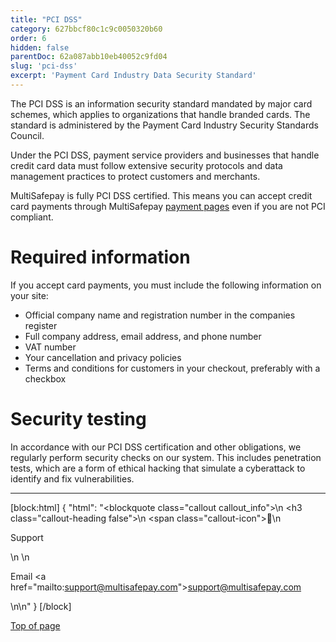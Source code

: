 ```yaml
---
title: "PCI DSS"
category: 627bbcf80c1c9c0050320b60
order: 6
hidden: false
parentDoc: 62a087abb10eb40052c9fd04
slug: 'pci-dss'
excerpt: 'Payment Card Industry Data Security Standard'
---
```


The PCI DSS is an information security standard mandated by major card schemes, which applies to organizations that handle branded cards. The standard is administered by the Payment Card Industry Security Standards Council.

Under the PCI DSS, payment service providers and businesses that handle credit card data must follow extensive security protocols and data management practices to protect customers and merchants. 

MultiSafepay is fully PCI DSS certified. This means you can accept credit card payments through MultiSafepay [payment pages](/docs/payment-pages/) even if you are not PCI compliant.

# Required information 
If you accept card payments, you must include the following information on your site:

- Official company name and registration number in the companies register
- Full company address, email address, and phone number
- VAT number 
- Your cancellation and privacy policies
- Terms and conditions for customers in your checkout, preferably with a checkbox 

# Security testing 
In accordance with our PCI DSS certification and other obligations, we regularly perform security checks on our system. This includes penetration tests, which are a form of ethical hacking that simulate a cyberattack to identify and fix vulnerabilities.
<br>

---

[block:html]
{
  "html": "<blockquote class=\"callout callout_info\">\n    <h3 class=\"callout-heading false\">\n        <span class=\"callout-icon\">💬</span>\n        <p>Support</p>\n    </h3>\n    <p>Email <a href=\"mailto:support@multisafepay.com\">support@multisafepay.com</a></p>\n</blockquote>\n"
}
[/block]

[Top of page](#)